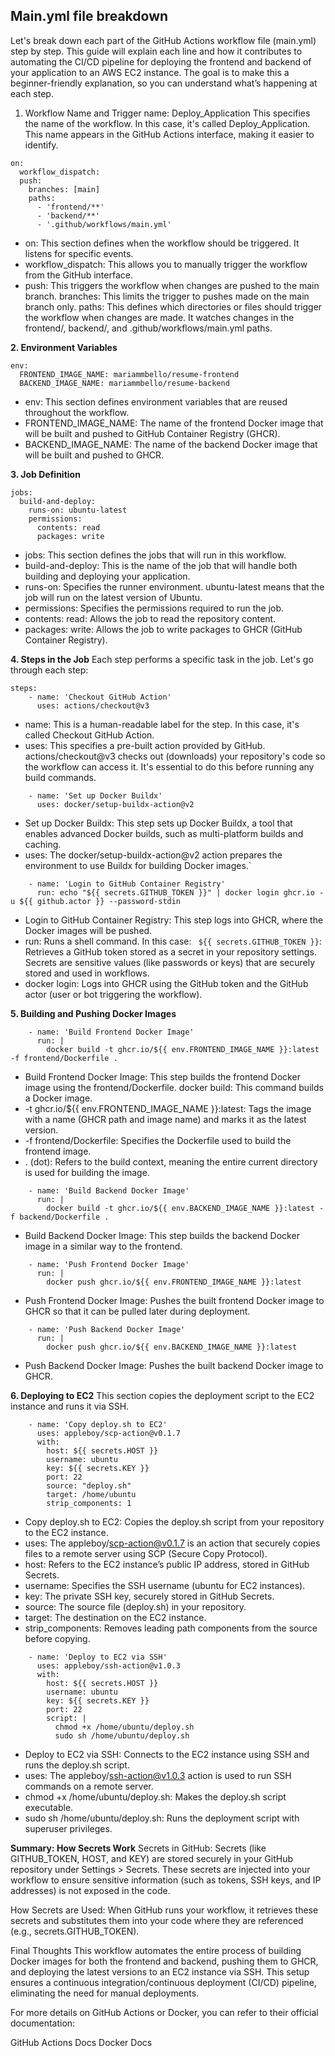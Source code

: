 ## Main.yml file breakdown
Let's break down each part of the GitHub Actions workflow file (main.yml) step by step. This guide will explain each line and how it contributes to automating the CI/CD pipeline for deploying the frontend and backend of your application to an AWS EC2 instance. The goal is to make this a beginner-friendly explanation, so you can understand what’s happening at each step.

1. Workflow Name and Trigger
name: Deploy_Application
This specifies the name of the workflow. In this case, it's called Deploy_Application. This name appears in the GitHub Actions interface, making it easier to identify.

```
on:
  workflow_dispatch:
  push:
    branches: [main]
    paths:
      - 'frontend/**'
      - 'backend/**'
      - '.github/workflows/main.yml'
```

* on: This section defines when the workflow should be triggered. It listens for specific events.
* workflow_dispatch: This allows you to manually trigger the workflow from the GitHub interface.
* push: This triggers the workflow when changes are pushed to the main branch.
branches: This limits the trigger to pushes made on the main branch only.
paths: This defines which directories or files should trigger the workflow when changes are made. It watches changes in the frontend/, backend/, and .github/workflows/main.yml paths.

**2. Environment Variables**
```
env:
  FRONTEND_IMAGE_NAME: mariammbello/resume-frontend
  BACKEND_IMAGE_NAME: mariammbello/resume-backend
``` 
* env: This section defines environment variables that are reused throughout the workflow.
* FRONTEND_IMAGE_NAME: The name of the frontend Docker image that will be built and pushed to GitHub Container Registry (GHCR).
* BACKEND_IMAGE_NAME: The name of the backend Docker image that will be built and pushed to GHCR.

**3. Job Definition**
```
jobs:
  build-and-deploy:
    runs-on: ubuntu-latest
    permissions:
      contents: read
      packages: write
``` 

* jobs: This section defines the jobs that will run in this workflow.
* build-and-deploy: This is the name of the job that will handle both building and deploying your application.
* runs-on: Specifies the runner environment. ubuntu-latest means that the job will run on the latest version of Ubuntu.
* permissions: Specifies the permissions required to run the job.
* contents: read: Allows the job to read the repository content.
* packages: write: Allows the job to write packages to GHCR (GitHub Container Registry).

**4. Steps in the Job**
Each step performs a specific task in the job. Let's go through each step:
```
steps:
    - name: 'Checkout GitHub Action'
      uses: actions/checkout@v3
```

* name: This is a human-readable label for the step. In this case, it's called Checkout GitHub Action.
* uses: This specifies a pre-built action provided by GitHub. actions/checkout@v3 checks out (downloads) your repository's code so the workflow can access it. It's essential to do this before running any build commands.

```
    - name: 'Set up Docker Buildx'
      uses: docker/setup-buildx-action@v2
``` 

* Set up Docker Buildx: This step sets up Docker Buildx, a tool that enables advanced Docker builds, such as multi-platform builds and caching.
* uses: The docker/setup-buildx-action@v2 action prepares the environment to use Buildx for building Docker images.`

```
    - name: 'Login to GitHub Container Registry'
      run: echo "${{ secrets.GITHUB_TOKEN }}" | docker login ghcr.io -u ${{ github.actor }} --password-stdin
```

* Login to GitHub Container Registry: This step logs into GHCR, where the Docker images will be pushed.
* run: Runs a shell command. In this case: ``` ${{ secrets.GITHUB_TOKEN }}```: Retrieves a GitHub token stored as a secret in your repository settings. Secrets are sensitive values (like passwords or keys) that are securely stored and used in workflows.
* docker login: Logs into GHCR using the GitHub token and the GitHub actor (user or bot triggering the workflow).

**5. Building and Pushing Docker Images**
```
    - name: 'Build Frontend Docker Image'
      run: |
        docker build -t ghcr.io/${{ env.FRONTEND_IMAGE_NAME }}:latest -f frontend/Dockerfile .
```

* Build Frontend Docker Image: This step builds the frontend Docker image using the frontend/Dockerfile.
docker build: This command builds a Docker image.
* -t ghcr.io/${{ env.FRONTEND_IMAGE_NAME }}:latest: Tags the image with a name (GHCR path and image name) and marks it as the latest version.
* -f frontend/Dockerfile: Specifies the Dockerfile used to build the frontend image.
* . (dot): Refers to the build context, meaning the entire current directory is used for building the image.

```
    - name: 'Build Backend Docker Image'
      run: |
        docker build -t ghcr.io/${{ env.BACKEND_IMAGE_NAME }}:latest -f backend/Dockerfile .
```

* Build Backend Docker Image: This step builds the backend Docker image in a similar way to the frontend.
```
    - name: 'Push Frontend Docker Image'
      run: |
        docker push ghcr.io/${{ env.FRONTEND_IMAGE_NAME }}:latest
```
* Push Frontend Docker Image: Pushes the built frontend Docker image to GHCR so that it can be pulled later during deployment.
```
    - name: 'Push Backend Docker Image'
      run: |
        docker push ghcr.io/${{ env.BACKEND_IMAGE_NAME }}:latest
```
* Push Backend Docker Image: Pushes the built backend Docker image to GHCR.

**6. Deploying to EC2**
This section copies the deployment script to the EC2 instance and runs it via SSH.

```
    - name: 'Copy deploy.sh to EC2'
      uses: appleboy/scp-action@v0.1.7
      with:
        host: ${{ secrets.HOST }}
        username: ubuntu
        key: ${{ secrets.KEY }}
        port: 22
        source: "deploy.sh"
        target: /home/ubuntu
        strip_components: 1
``` 
* Copy deploy.sh to EC2: Copies the deploy.sh script from your repository to the EC2 instance.
* uses: The appleboy/scp-action@v0.1.7 is an action that securely copies files to a remote server using SCP (Secure Copy Protocol).
* host: Refers to the EC2 instance’s public IP address, stored in GitHub Secrets.
* username: Specifies the SSH username (ubuntu for EC2 instances).
* key: The private SSH key, securely stored in GitHub Secrets.
* source: The source file (deploy.sh) in your repository.
* target: The destination on the EC2 instance.
* strip_components: Removes leading path components from the source before copying.

```
    - name: 'Deploy to EC2 via SSH'
      uses: appleboy/ssh-action@v1.0.3
      with:
        host: ${{ secrets.HOST }}
        username: ubuntu
        key: ${{ secrets.KEY }}
        port: 22
        script: |
          chmod +x /home/ubuntu/deploy.sh
          sudo sh /home/ubuntu/deploy.sh
```

* Deploy to EC2 via SSH: Connects to the EC2 instance using SSH and runs the deploy.sh script.
* uses: The appleboy/ssh-action@v1.0.3 action is used to run SSH commands on a remote server.
* chmod +x /home/ubuntu/deploy.sh: Makes the deploy.sh script executable.
* sudo sh /home/ubuntu/deploy.sh: Runs the deployment script with superuser privileges.

**Summary: How Secrets Work**
Secrets in GitHub: Secrets (like GITHUB_TOKEN, HOST, and KEY) are stored securely in your GitHub repository under Settings > Secrets. These secrets are injected into your workflow to ensure sensitive information (such as tokens, SSH keys, and IP addresses) is not exposed in the code.

How Secrets are Used: When GitHub runs your workflow, it retrieves these secrets and substitutes them into your code where they are referenced (e.g., secrets.GITHUB_TOKEN).

Final Thoughts
This workflow automates the entire process of building Docker images for both the frontend and backend, pushing them to GHCR, and deploying the latest versions to an EC2 instance via SSH. This setup ensures a continuous integration/continuous deployment (CI/CD) pipeline, eliminating the need for manual deployments.

For more details on GitHub Actions or Docker, you can refer to their official documentation:

GitHub Actions Docs
Docker Docs